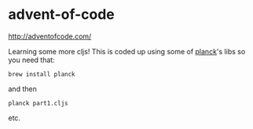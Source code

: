 # advent-of-code
http://adventofcode.com/

Learning some more cljs! This is coded up using some of [planck](https://github.com/mfikes/planck)'s libs so you need that:

`brew install planck`

and then 

`planck part1.cljs`

etc.
